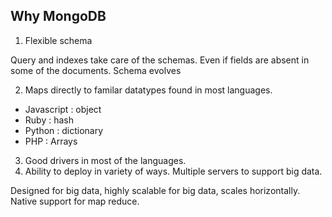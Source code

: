 Why MongoDB
---

1. Flexible schema

 Query and indexes take care of the schemas. Even if fields are absent in some of the documents. 
 Schema evolves

2. Maps directly to familar datatypes found in most languages.
  * Javascript : object
  * Ruby : hash
  * Python : dictionary
  * PHP : Arrays
  
3. Good drivers in most of the languages.
4. Ability to deploy in variety of ways. Multiple servers to support big data.

Designed for big data, highly scalable for big data, scales horizontally. Native support for map reduce.
